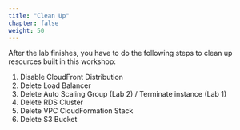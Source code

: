 ```yaml
---
title: "Clean Up"
chapter: false
weight: 50
---
```

After the lab finishes, you have to do the following steps to clean up resources built in this workshop:

1. Disable CloudFront Distribution
2. Delete Load Balancer
3. Delete Auto Scaling Group (Lab 2) / Terminate instance (Lab 1)
4. Delete RDS Cluster
5. Delete VPC CloudFormation Stack
6. Delete S3 Bucket
